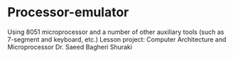 # Processor-emulator
Using 8051 microprocessor and a number of other auxiliary tools (such as 7-segment and keyboard, etc.)
Lesson project: Computer Architecture and Microprocessor
Dr. Saeed Bagheri Shuraki

